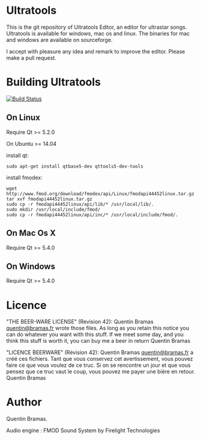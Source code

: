 # Ultratools

This is the git repository of Ultratools Editor, an editor for ultrastar songs.
Ultratools is available for windows, mac os and linux.
The binaries for mac and windows are available on sourceforge.

I accept with pleasure any idea and remark to improve the editor. Please make a pull request.

# Building Ultratools

[![Build Status](https://travis-ci.org/Bramas/Ultratools.svg?branch=master)](https://travis-ci.org/Bramas/Ultratools)

## On Linux

Require Qt >= 5.2.0

On Ubuntu >= 14.04

install qt:

    sudo apt-get install qtbase5-dev qttools5-dev-tools

install fmodex:

    wget http://www.fmod.org/download/fmodex/api/Linux/fmodapi44452linux.tar.gz
    tar xvf fmodapi44452linux.tar.gz
    sudo cp -r fmodapi44452linux/api/lib/* /usr/local/lib/.
    sudo mkdir /usr/local/include/fmod/
    sudo cp -r fmodapi44452linux/api/inc/* /usr/local/include/fmod/.


## On Mac Os X

Require Qt >= 5.4.0

## On Windows

Require Qt >= 5.4.0


# Licence

"THE BEER-WARE LICENSE" (Revision 42):
Quentin Bramas <quentin@bramas.fr> wrote those files. As long as you retain this notice you
can do whatever you want with this stuff. If we meet some day, and you think
this stuff is worth it, you can buy me a beer in return Quentin Bramas

"LICENCE BEERWARE" (Révision 42):
Quentin Bramas <quentin@bramas.fr> a créé ces fichiers. Tant que vous conservez cet avertissement,
vous pouvez faire ce que vous voulez de ce truc. Si on se rencontre un jour et
que vous pensez que ce truc vaut le coup, vous pouvez me payer une bière en
retour. Quentin Bramas

# Author
Quentin Bramas.

Audio engine : FMOD Sound System by Firelight Technologies
